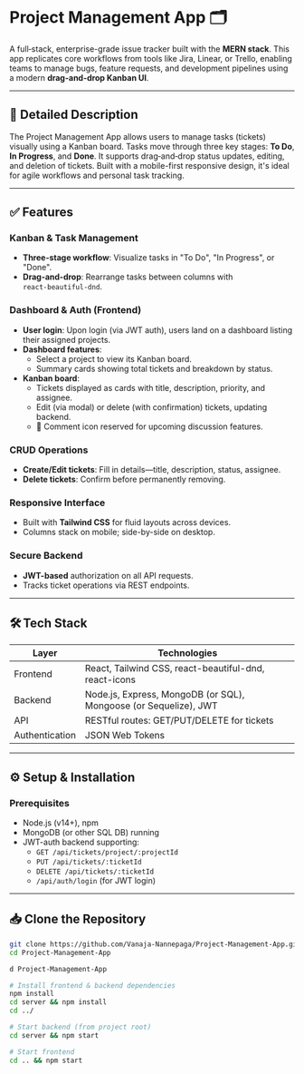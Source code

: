 # Project Management App 🗂️

A full‑stack, enterprise-grade issue tracker built with the **MERN stack**. This app replicates core workflows from tools like Jira, Linear, or Trello, enabling teams to manage bugs, feature requests, and development pipelines using a modern **drag-and-drop Kanban UI**.

---

## 📖 Detailed Description

The Project Management App allows users to manage tasks (tickets) visually using a Kanban board. Tasks move through three key stages: **To Do**, **In Progress**, and **Done**. It supports drag‑and‑drop status updates, editing, and deletion of tickets. Built with a mobile-first responsive design, it's ideal for agile workflows and personal task tracking.

---

## ✅ Features

### Kanban & Task Management
- **Three-stage workflow**: Visualize tasks in "To Do", "In Progress", or "Done".
- **Drag-and-drop**: Rearrange tasks between columns with `react‑beautiful‑dnd`.

### Dashboard & Auth (Frontend)
- **User login**: Upon login (via JWT auth), users land on a dashboard listing their assigned projects.
- **Dashboard features**:
  - Select a project to view its Kanban board.
  - Summary cards showing total tickets and breakdown by status.
- **Kanban board**:
  - Tickets displayed as cards with title, description, priority, and assignee.
  - Edit (via modal) or delete (with confirmation) tickets, updating backend.
  - 💬 Comment icon reserved for upcoming discussion features.

### CRUD Operations
- **Create/Edit tickets**: Fill in details—title, description, status, assignee.
- **Delete tickets**: Confirm before permanently removing.

### Responsive Interface
- Built with **Tailwind CSS** for fluid layouts across devices.
- Columns stack on mobile; side-by-side on desktop.

### Secure Backend
- **JWT-based** authorization on all API requests.
- Tracks ticket operations via REST endpoints.

---

## 🛠 Tech Stack

| Layer       | Technologies |
|-------------|--------------|
| Frontend    | React, Tailwind CSS, react-beautiful-dnd, react-icons |
| Backend     | Node.js, Express, MongoDB (or SQL), Mongoose (or Sequelize), JWT |
| API         | RESTful routes: GET/PUT/DELETE for tickets |
| Authentication | JSON Web Tokens |

---

## ⚙️ Setup & Installation

### Prerequisites
- Node.js (v14+), npm
- MongoDB (or other SQL DB) running
- JWT-auth backend supporting:
  - `GET /api/tickets/project/:projectId`
  - `PUT /api/tickets/:ticketId`
  - `DELETE /api/tickets/:ticketId`
  - `/api/auth/login` (for JWT login)

---

## 📥 Clone the Repository

```bash
git clone https://github.com/Vanaja-Nannepaga/Project-Management-App.git
cd Project-Management-App

d Project-Management-App

# Install frontend & backend dependencies
npm install
cd server && npm install
cd ../

# Start backend (from project root)
cd server && npm start

# Start frontend
cd .. && npm start
